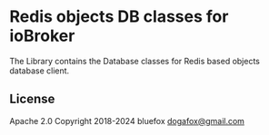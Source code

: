 # Redis objects DB classes for ioBroker
The Library contains the Database classes for Redis based objects database client.

## License
Apache 2.0
Copyright 2018-2024 bluefox <dogafox@gmail.com>  
